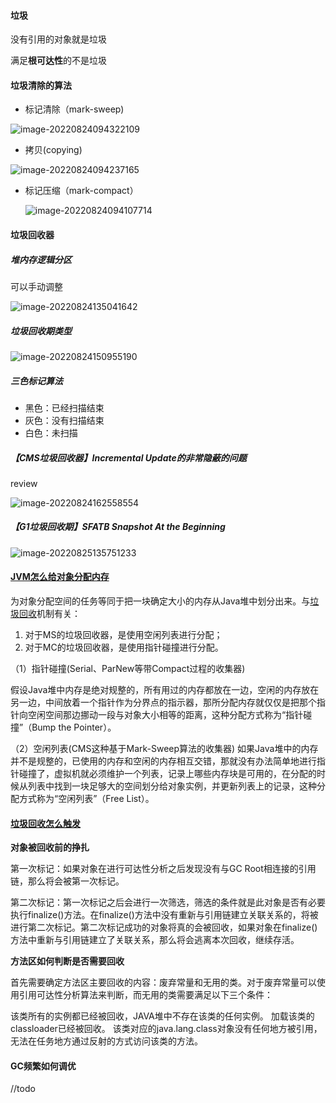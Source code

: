 #### 垃圾

没有引用的对象就是垃圾

满足**根可达性**的不是垃圾

#### 垃圾清除的算法

- 标记清除（mark-sweep)

![image-20220824094322109](http://rgwngkfs9.hn-bkt.clouddn.com/image-20220824094322109.png)

- 拷贝(copying)

![image-20220824094237165](http://rgwngkfs9.hn-bkt.clouddn.com/image-20220824094237165.png)

- 标记压缩（mark-compact）

  ![image-20220824094107714](http://rgwngkfs9.hn-bkt.clouddn.com/image-20220824094107714.png)

#### 垃圾回收器

##### 堆内存逻辑分区

可以手动调整

![image-20220824135041642](http://rgwngkfs9.hn-bkt.clouddn.com/image-20220824135041642.png)

##### 垃圾回收期类型

![image-20220824150955190](http://rgwngkfs9.hn-bkt.clouddn.com/image-20220824150955190.png)

##### 三色标记算法

- 黑色：已经扫描结束
- 灰色：没有扫描结束
- 白色：未扫描

##### 【CMS垃圾回收器】Incremental Update的非常隐蔽的问题

review

![image-20220824162558554](http://rgwngkfs9.hn-bkt.clouddn.com/image-20220824162558554.png)

##### 【G1垃圾回收期】SFATB Snapshot At the Beginning

![image-20220825135751233](http://rgwngkfs9.hn-bkt.clouddn.com/image-20220825135751233.png)

#### [JVM怎么给对象分配内存](https://blog.csdn.net/qq_37735779/article/details/124620252)

为对象分配空间的任务等同于把一块确定大小的内存从Java堆中划分出来。与[垃圾回收](https://so.csdn.net/so/search?q=垃圾回收&spm=1001.2101.3001.7020)机制有关：

1. 对于MS的垃圾回收器，是使用空闲列表进行分配；
2. 对于MC的垃圾回收器，是使用指针碰撞进行分配。

（1）指针碰撞(Serial、ParNew等带Compact过程的收集器)

假设Java堆中内存是绝对规整的，所有用过的内存都放在一边，空闲的内存放在另一边，中间放着一个指针作为分界点的指示器，那所分配内存就仅仅是把那个指针向空闲空间那边挪动一段与对象大小相等的距离，这种分配方式称为“指针碰撞”（Bump the Pointer）。

（2）空闲列表(CMS这种基于Mark-Sweep算法的收集器)
如果Java堆中的内存并不是规整的，已使用的内存和空闲的内存相互交错，那就没有办法简单地进行指针碰撞了，虚拟机就必须维护一个列表，记录上哪些内存块是可用的，在分配的时候从列表中找到一块足够大的空间划分给对象实例，并更新列表上的记录，这种分配方式称为“空闲列表”（Free List）。

#### [垃圾回收怎么触发](https://blog.csdn.net/weixin_41643257/article/details/122870691)

**对象被回收前的挣扎**

第一次标记：如果对象在进行可达性分析之后发现没有与GC Root相连接的引用链，那么将会被第一次标记。

第二次标记：第一次标记之后会进行一次筛选，筛选的条件就是此对象是否有必要执行finalize()方法。在finalize()方法中没有重新与引用链建立关联关系的，将被进行第二次标记。第二次标记成功的对象将真的会被回收，如果对象在finalize()方法中重新与引用链建立了关联关系，那么将会逃离本次回收，继续存活。

**方法区如何判断是否需要回收**

首先需要确定方法区主要回收的内容：废弃常量和无用的类。对于废弃常量可以使用引用可达性分析算法来判断，而无用的类需要满足以下三个条件：

该类所有的实例都已经被回收，JAVA堆中不存在该类的任何实例。
加载该类的classloader已经被回收。
该类对应的java.lang.class对象没有任何地方被引用，无法在任务地方通过反射的方式访问该类的方法。

#### GC频繁如何调优

//todo